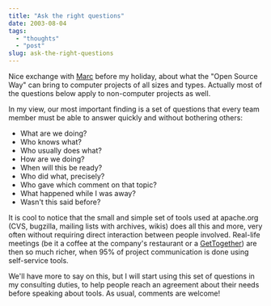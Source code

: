 ```yaml
---
title: "Ask the right questions"
date: 2003-08-04
tags: 
  - "thoughts"
  - "post"
slug: ask-the-right-questions
---
```


Nice exchange with [Marc](http://radio.weblogs.com/0116284/) before my holiday, about what the "Open Source Way" can bring to computer projects of all sizes and types. Actually most of the questions below apply to non-computer projects as well.

In my view, our most important finding is a set of questions that every team member must be able to answer quickly and without bothering others:

- What are we doing?
- Who knows what?
- Who usually does what?
- How are we doing?
- When will this be ready?
- Who did what, precisely?
- Who gave which comment on that topic?
- What happened while I was away?
- Wasn't this said before?

It is cool to notice that the small and simple set of tools used at apache.org (CVS, bugzilla, mailing lists with archives, wikis) does all this and more, very often without requiring direct interaction between people involved. Real-life meetings (be it a coffee at the company's restaurant or a [GetTogether](http://blogs.cocoondev.org/stevenn/archives/001065.html)) are then so much richer, when 95% of project communication is done using self-service tools.

We'll have more to say on this, but I will start using this set of questions in my consulting duties, to help people reach an agreement about their needs before speaking about tools. As usual, comments are welcome!
